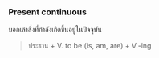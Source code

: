 
### Present continuous 

บอกเล่าสิ่งที่กำลังเกิดขึ้นอยู่ในปัจจุบัน 

> ประธาน + V. to be (is, am, are) + V.-ing